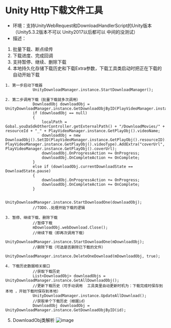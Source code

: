 # Unity Http下载文件工具
- 环境：支持UnityWebRequest和DownloadHandlerScript的Unity版本（Unity5.3.2版本不可以 Unity2017以后都可以 中间的没测试）  
- 描述：  
1. 批量下载、断点续传   
2. 下载进度、完成回调    
3. 支持暂停、继续、删除下载  
4. 本地持久化存储下载历史和下载Extra参数，下载工具类启动时把正在下载的自动开始下载   
```
1. 第一步启动下载器
            UnityDownloadManager.instance.StartDownloadManager();
            
2. 第二步调用下载（批量下载就多次调用）
            DownloadObj downloadObj = UnityDownloadManager.instance.GetDownloadObjByID(PlayVideoManager.instance.GetPlayObj().resourceID);
            if (downloadObj == null)
            {
                localPath = Gobal.youDaSdkOtherController.getExternalPath() + "/DownloadMovies/" + resourceId + "_" + PlayVideoManager.instance.GetPlayObj().videoName;
                downloadObj = new DownloadObj().SetID(PlayVideoManager.instance.GetPlayObj().resourceID).SetUrl(PlayVideoManager.instance.GetPlayObj().videoPath).SetLoaclUrl(localPath).SetFileName(PlayVideoManager.instance.GetPlayObj().videoName).AddExtra("videoType", PlayVideoManager.instance.GetPlayObj().videoType).AddExtra("coverUrl", PlayVideoManager.instance.GetPlayObj().coverUrl);
                downloadObj.OnProgressAction += OnProgress;
                downloadObj.OnCompleteAction += OnComplete;
            }
            else if (downloadObj.currentDownloadState == DownloadState.pause)
            {
                downloadObj.OnProgressAction += OnProgress;
                downloadObj.OnCompleteAction += OnComplete;
            }

            UnityDownloadManager.instance.StartDownloadOne(downloadObj);
            //TODO..处理开始下载的逻辑

3. 暂停、继续下载、删除下载
            //暂停下载
            mDownloadObj.webDownload.Close();
            //继续下载（即再次调用下载）
            UnityDownloadManager.instance.StartDownloadOne(mDownloadObj);
            //删除下载（可选是否删除已下载的文件）
            UnityDownloadManager.instance.DeleteOneDownload(mDownloadObj, true);
            
4. 下载历史数据相关接口
            //获取下载历史
            List<DownloadObj> downloadObjs = UnityDownloadManager.instance.GetAllDownloadObj();
            //更新下载历史（可手动调用  工具类里自动更新时机为：下载完成时保存到本地 ，开始下载时保存到本地）
            UnityDownloadManager.instance.UpdateAllDownload();
            //获取单个下载历史（根据id）
            DownloadObj downloadObj = UnityDownloadManager.instance.GetDownloadObjByID(id);                 
```
5. DownloadObj类解析
![image](https://github.com/yoyohan1/Unity_HttpDownloadTool/blob/master/DownloadObj%E7%B1%BB%E8%A7%A3%E6%9E%90.png)

